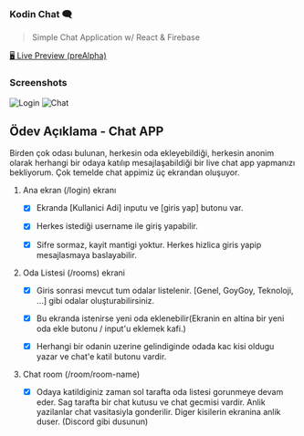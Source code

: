 ### Kodin Chat :left_speech_bubble:

> Simple Chat Application w/ React & Firebase

[ :desktop_computer: Live Preview (preAlpha)](kodin-chat.netlify.app)

### Screenshots

![Login](https://i.ibb.co/Mkb5Xwh/kodin-chat-login.png)
![Chat](https://i.ibb.co/Bqhbzh0/kodin-chat.png)

## Ödev Açıklama - Chat APP

Birden çok odası bulunan, herkesin oda ekleyebildiği, herkesin anonim olarak herhangi bir odaya katılıp mesajlaşabildiği bir live chat app yapmanızı bekliyorum.
Çok temelde chat appimiz üç ekrandan oluşuyor.

1. Ana ekran (/login) ekranı

   - [x] Ekranda [Kullanici Adi] inputu ve [giris yap] butonu var.

   - [x] Herkes istediği username ile giriş yapabilir.

   - [x] Sifre sormaz, kayit mantigi yoktur. Herkes hizlica giris yapip mesajlasmaya baslayabilir.

2. Oda Listesi (/rooms) ekrani

   - [x] Giris sonrasi mevcut tum odalar listelenir. [Genel, GoyGoy, Teknoloji, ...] gibi odalar oluşturabilirsiniz.

   - [x] Bu ekranda istenirse yeni oda eklenebilir(Ekranin en altina bir yeni oda ekle butonu / input'u eklemek kafi.)

   - [x] Herhangi bir odanin uzerine gelindiginde odada kac kisi oldugu yazar ve chat'e katil butonu vardir.

3. Chat room (/room/room-name)

   - [x] Odaya katildiginiz zaman sol tarafta oda listesi gorunmeye devam eder. Sag tarafta bir chat kutusu ve chat gecmisi vardir. Anlik yazilanlar chat vasitasiyla gonderilir. Diger kisilerin ekranina anlik duser. (Discord gibi dusunun)
